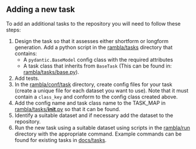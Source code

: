 ## Adding a new task

To add an additional tasks to the repository you will need to follow these steps:
1. Design the task so that it assesses either shortform or longform generation. Add a python script in the [rambla/tasks](/rambla/tasks) directory that contains:
    - A `pydantic.BaseModel` config class with the required attributes
    - A task class that inherits from `BaseTask` (This can be found in: [rambla/tasks/base.py](/rambla/tasks/base.py)). 
2. Add tests.
2. In the [rambla/conf/task](/rambla/conf/task) directory, create config files for your task (create a unique file for each dataset you want to use). Note that it must contain a `class_key` and conform to the config class created above.
4. Add the config name and task class name to the TASK_MAP in [rambla/tasks/__init__.py](/rambla/tasks/__init__.py) so that it can be found.
5. Identify a suitable dataset and if necessary add the dataset to the repository.
6. Run the new task using a suitable dataset using scripts in the [rambla/run](/rambla/run) directory with the appropriate command. Example commands can be found for existing tasks in [docs/tasks](/docs/tasks).
